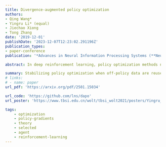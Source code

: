```yaml
---
title: Divergence-augmented policy optimization
authors:
- Qing Wang*
- Yingru Li* (equal)
- Jiechao Xiong
- Tong Zhang
date: '2019-12-01'
publishDate: '2023-12-07T12:23:02.291196Z'
publication_types:
- paper-conference
publication: '*Advances in Neural Information Processing Systems (**NeurIPS**)*'

abstract: In deep reinforcement learning, policy optimization methods need to deal with issues such as function approximation and the reuse of off-policy data. Standard policy gradient methods do not handle off-policy data well, leading to premature convergence and instability. This paper introduces a method to stabilize policy optimization when off-policy data are reused. The idea is to include a Bregman divergence between the behavior policy that generates the data and the current policy to ensure small and safe policy updates with off-policy data. The Bregman divergence is calculated between the state distributions of two policies, instead of only on the action probabilities, leading to a divergence augmentation formulation. Empirical experiments on Atari games show that in the data-scarce scenario where the reuse of off-policy data becomes necessary, our method can achieve better performance than other state-of-the-art deep reinforcement learning algorithms.

summary: Stabilizing policy optimization when off-policy data are reused, addressing the data efficiency issue in RL for real-world problems.
# links:
# - name: paper
url_pdf: 'https://arxiv.org/pdf/2501.15034'

url_code: 'https://github.com/lns/dapo'
url_poster: 'https://www.tbsi.edu.cn/wolt/tbsi_wolt2021/posters/Yingru_Li_1.pdf'

tags:
    - optimization
    - policy-gradients
    - theory
    - selected
    - agent
    - reinforcement-learning
---
```

